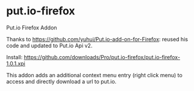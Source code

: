 put.io-firefox
==============

Put.io Firefox Addon

Thanks to https://github.com/yuhui/Put.io-add-on-for-Firefox: reused his code and updated to Put.io Api v2.



Install: https://github.com/downloads/Pro/put.io-firefox/put.io-firefox-1.0.1.xpi

This addon adds an additional context menu entry (right click menu) to access and directly download a url to put.io.

